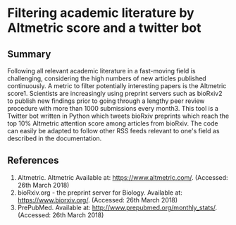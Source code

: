 # Filtering academic literature by Altmetric score and a twitter bot

## Summary
Following all relevant academic literature in a fast-moving field is challenging, considering the high numbers of new articles published continuously. A metric to filter potentially interesting papers is the Altmetric score1. Scientists are increasingly using preprint servers such as bioRxiv2 to publish new findings prior to going through a lengthy peer review procedure with more than 1000 submissions every month3. This tool is a Twitter bot written in Python which tweets bioRxiv preprints which reach the top 10% Altmetric attention score among articles from bioRxiv. The code can easily be adapted to follow other RSS feeds relevant to one's field as described in the documentation.

## References
1.	Altmetric. Altmetric Available at: https://www.altmetric.com/. (Accessed: 26th March 2018)
2.	bioRxiv.org - the preprint server for Biology. Available at: https://www.biorxiv.org/. (Accessed: 26th March 2018)
3.	PrePubMed. Available at: http://www.prepubmed.org/monthly_stats/. (Accessed: 26th March 2018)
